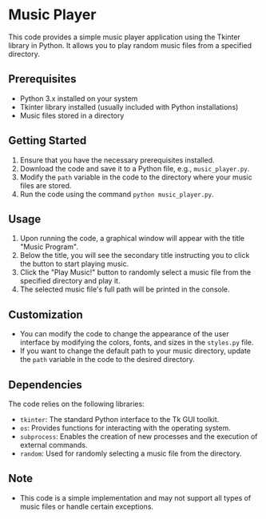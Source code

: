 # Music Player

This code provides a simple music player application using the Tkinter library in Python. It allows you to play random music files from a specified directory.

## Prerequisites

- Python 3.x installed on your system
- Tkinter library installed (usually included with Python installations)
- Music files stored in a directory

## Getting Started

1. Ensure that you have the necessary prerequisites installed.
2. Download the code and save it to a Python file, e.g., `music_player.py`.
3. Modify the `path` variable in the code to the directory where your music files are stored.
4. Run the code using the command `python music_player.py`.

## Usage

1. Upon running the code, a graphical window will appear with the title "Music Program".
2. Below the title, you will see the secondary title instructing you to click the button to start playing music.
3. Click the "Play Music!" button to randomly select a music file from the specified directory and play it.
4. The selected music file's full path will be printed in the console.

## Customization

- You can modify the code to change the appearance of the user interface by modifying the colors, fonts, and sizes in the `styles.py` file.
- If you want to change the default path to your music directory, update the `path` variable in the code to the desired directory.

## Dependencies

The code relies on the following libraries:

- `tkinter`: The standard Python interface to the Tk GUI toolkit.
- `os`: Provides functions for interacting with the operating system.
- `subprocess`: Enables the creation of new processes and the execution of external commands.
- `random`: Used for randomly selecting a music file from the directory.

## Note

- This code is a simple implementation and may not support all types of music files or handle certain exceptions.

